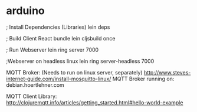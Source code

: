 # arduino


; Install Dependencies (Libraries)
lein deps

; Build Client React bundle
lein cljsbuild once

; Run Webserver
lein ring server 7000

;Webserver on headless linux
lein ring server-headless 7000


MQTT Broker: (Needs to run on linux server, separately)
http://www.steves-internet-guide.com/install-mosquitto-linux/
MQTT Broker running on: debian.hoertlehner.com


MQTT Client Library:
http://clojuremqtt.info/articles/getting_started.html#hello-world-example



